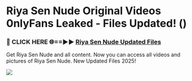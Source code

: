 # Riya Sen Nude Original Videos 0nlyFans Leaked - Files Updated! ()

<h3>🔴 CLICK HERE 🌐==►► <a href="https://tinyurl.com/2p9ay9w9" rel="nofollow">Riya Sen Nude Updated Files</a></h3>

Get Riya Sen Nude and all content. Now you can access all videos and pictures of Riya Sen Nude. New Updated Files 2025!

[![](https://i.imgur.com/KQgVmj3.gif)](https://tinyurl.com/2p9ay9w9)
